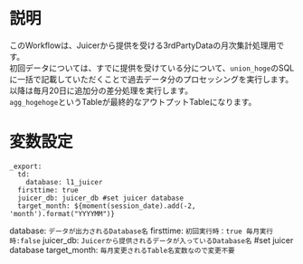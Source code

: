 # 説明
  
このWorkflowは、Juicerから提供を受ける3rdPartyDataの月次集計処理用です。  
初回データについては、すでに提供を受けている分について、`union_hoge`のSQLに一括で記載していただくことで過去データ分のプロセッシングを実行します。以降は毎月20日に追加分の差分処理を実行します。  
`agg_hogehoge`というTableが最終的なアウトプットTableになります。
  
# 変数設定
  
```
_export:
  td:
    database: l1_juicer
  firsttime: true
  juicer_db: juicer_db #set juicer database
  target_month: ${moment(session_date).add(-2, 'month').format("YYYYMM")}
```
     
database: `データが出力されるDatabase名`
firsttime: `初回実行時：true 毎月実行時:false`
juicer_db: `Juicerから提供されるデータが入っているDatabase名` #set juicer database
target_month: `毎月変更されるTable名変数なので変更不要`
